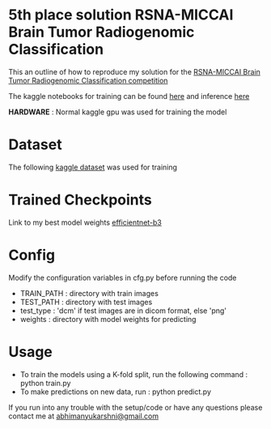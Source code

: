 # 5th place solution RSNA-MICCAI Brain Tumor Radiogenomic Classification

This an outline of how to reproduce my solution for the [RSNA-MICCAI Brain Tumor Radiogenomic Classification competition](https://www.kaggle.com/c/rsna-miccai-brain-tumor-radiogenomic-classification)

The kaggle notebooks for training can be found [here](https://www.kaggle.com/abhimanyukarshni/rsna-training/notebook) and inference [here](https://www.kaggle.com/abhimanyukarshni/rsna-inference/notebook)

**HARDWARE** : Normal kaggle gpu was used for training the model

# Dataset
The following [kaggle dataset](https://www.kaggle.com/jonathanbesomi/rsna-miccai-png) was used for training 

# Trained Checkpoints
Link to my best model weights [efficientnet-b3](https://drive.google.com/drive/folders/1qSTjlLmP8wrGLD7-qo1hTX5koykH6N_8?usp=sharing)

# Config
Modify the configuration variables in cfg.py before running the code

* TRAIN_PATH : directory with train images
* TEST_PATH : directory with test images
* test_type : 'dcm' if test images are in dicom format, else 'png'
* weights : directory with model weights for predicting

# Usage

* To train the models using a K-fold split, run the following command : python train.py
* To make predictions on new data, run : python predict.py


If you run into any trouble with the setup/code or have any questions please contact me at abhimanyukarshni@gmail.com
